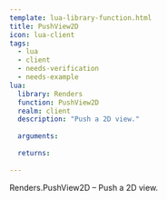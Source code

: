 ```yaml
---
template: lua-library-function.html
title: PushView2D
icon: lua-client
tags:
  - lua
  - client
  - needs-verification
  - needs-example
lua:
  library: Renders
  function: PushView2D
  realm: client
  description: "Push a 2D view."
  
  arguments:
  
  returns:
    
---
```


<div class="lua__search__keywords">
Renders.PushView2D &#x2013; Push a 2D view.
</div>

